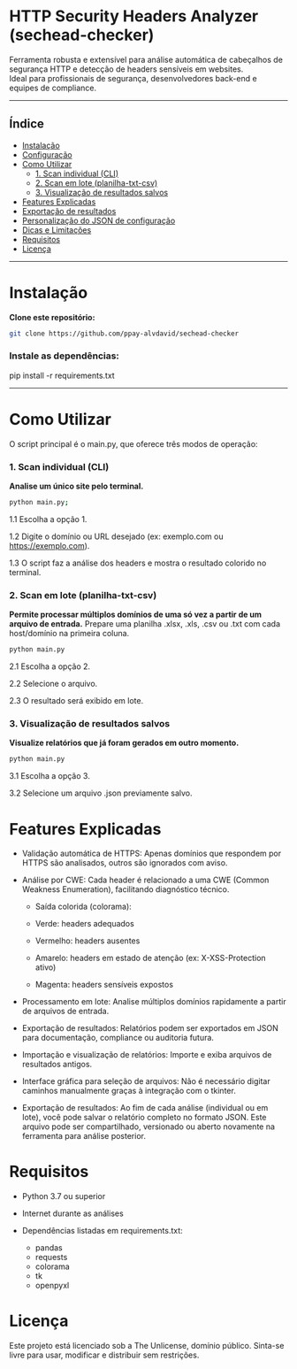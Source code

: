# HTTP Security Headers Analyzer (sechead-checker)

Ferramenta robusta e extensível para análise automática de cabeçalhos de segurança HTTP e detecção de headers sensíveis em websites.  
Ideal para profissionais de segurança, desenvolvedores back-end e equipes de compliance.

---

## Índice

- [Instalação](#instalação)
- [Configuração](#configuração)
- [Como Utilizar](#como-utilizar)
  - [1. Scan individual (CLI)](#1-scan-individual-cli)
  - [2. Scan em lote (planilha-txt-csv)](#2-scan-em-lote-planilha-txt-csv)
  - [3. Visualização de resultados salvos](#3-visualização-de-resultados-salvos)
- [Features Explicadas](#features-explicadas)
- [Exportação de resultados](#exportação-de-resultados)
- [Personalização do JSON de configuração](#personalização-do-json-de-configuração)
- [Dicas e Limitações](#dicas-e-limitações)
- [Requisitos](#requisitos)
- [Licença](#licença)

---

# Instalação

**Clone este repositório:**
   ```bash
   git clone https://github.com/ppay-alvdavid/sechead-checker
   ```

### Instale as dependências:
pip install -r requirements.txt

---
# Como Utilizar
O script principal é o main.py, que oferece três modos de operação:

### 1. Scan individual (CLI)
**Analise um único site pelo terminal.** 
```bash
python main.py;
```
1.1 Escolha a opção 1.

1.2 Digite o domínio ou URL desejado (ex: exemplo.com ou https://exemplo.com).

1.3 O script faz a análise dos headers e mostra o resultado colorido no terminal.

### 2. Scan em lote (planilha-txt-csv)
**Permite processar múltiplos domínios de uma só vez a partir de um arquivo de entrada.** Prepare uma planilha .xlsx, .xls, .csv ou .txt com cada host/domínio na primeira coluna.

```bash
python main.py
```

2.1 Escolha a opção 2.

2.2 Selecione o arquivo.

2.3 O resultado será exibido em lote.

### 3. Visualização de resultados salvos
**Visualize relatórios que já foram gerados em outro momento.**

```bash
python main.py
```

3.1 Escolha a opção 3.

3.2 Selecione um arquivo .json previamente salvo.

# Features Explicadas

- Validação automática de HTTPS: Apenas domínios que respondem por HTTPS são analisados, outros são ignorados com aviso.

- Análise por CWE: Cada header é relacionado a uma CWE (Common Weakness Enumeration), facilitando diagnóstico técnico.

  - Saída colorida (colorama):

  - Verde: headers adequados

  - Vermelho: headers ausentes

  - Amarelo: headers em estado de atenção (ex: X-XSS-Protection ativo)

  - Magenta: headers sensíveis expostos

- Processamento em lote: Analise múltiplos domínios rapidamente a partir de arquivos de entrada.

- Exportação de resultados: Relatórios podem ser exportados em JSON para documentação, compliance ou auditoria futura.

- Importação e visualização de relatórios: Importe e exiba arquivos de resultados antigos.

- Interface gráfica para seleção de arquivos: Não é necessário digitar caminhos manualmente graças à integração com o tkinter.

- Exportação de resultados: Ao fim de cada análise (individual ou em lote), você pode salvar o relatório completo no formato JSON. Este arquivo pode ser compartilhado, versionado ou aberto novamente na ferramenta para análise posterior.

# Requisitos
- Python 3.7 ou superior

- Internet durante as análises

- Dependências listadas em requirements.txt:
  - pandas
  - requests
  - colorama
  - tk
  - openpyxl

# Licença
Este projeto está licenciado sob a The Unlicense, domínio público.
Sinta-se livre para usar, modificar e distribuir sem restrições.
